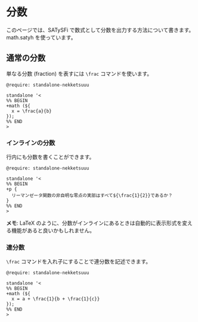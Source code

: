 # 分数

このページでは、SATySFi で数式として分数を出力する方法について書きます。math.satyh を使っています。

## 通常の分数

単なる分数 (fraction) を表すには `\frac` コマンドを使います。

```satysfi
@require: standalone-nekketsuuu

standalone '<
%% BEGIN
+math (${
  x = \frac{a}{b}
});
%% END
>
```

### インラインの分数

行内にも分数を書くことができます。

```satysfi
@require: standalone-nekketsuuu

standalone '<
%% BEGIN
+p {
  リーマンゼータ関数の非自明な零点の実部はすべて${\frac{1}{2}}であるか？
}
%% END
>
```

<div class="box-note">

**メモ**: LaTeX のように、分数がインラインにあるときは自動的に表示形式を変える機能があると良いかもしれません。

</div>

### 連分数

`\frac` コマンドを入れ子にすることで連分数を記述できます。

```satysfi
@require: standalone-nekketsuuu

standalone '<
%% BEGIN
+math (${
  x = a + \frac{1}{b + \frac{1}{c}}
});
%% END
>
```
